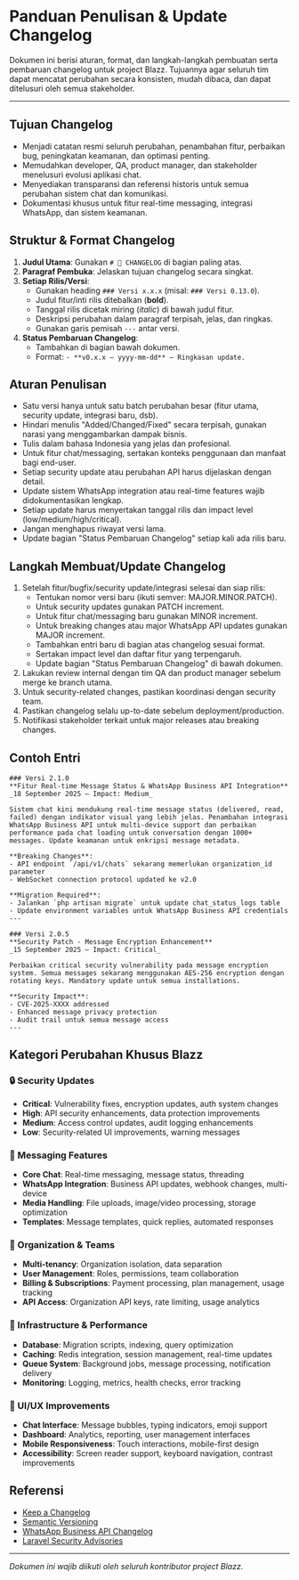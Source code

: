 # Panduan Penulisan & Update Changelog

Dokumen ini berisi aturan, format, dan langkah-langkah pembuatan serta pembaruan changelog untuk project Blazz. Tujuannya agar seluruh tim dapat mencatat perubahan secara konsisten, mudah dibaca, dan dapat ditelusuri oleh semua stakeholder.

---

## Tujuan Changelog
- Menjadi catatan resmi seluruh perubahan, penambahan fitur, perbaikan bug, peningkatan keamanan, dan optimasi penting.
- Memudahkan developer, QA, product manager, dan stakeholder menelusuri evolusi aplikasi chat.
- Menyediakan transparansi dan referensi historis untuk semua perubahan sistem chat dan komunikasi.
- Dokumentasi khusus untuk fitur real-time messaging, integrasi WhatsApp, dan sistem keamanan.

## Struktur & Format Changelog
1. **Judul Utama**: Gunakan `# 📝 CHANGELOG` di bagian paling atas.
2. **Paragraf Pembuka**: Jelaskan tujuan changelog secara singkat.
3. **Setiap Rilis/Versi**:
   - Gunakan heading `### Versi x.x.x` (misal: `### Versi 0.13.0`).
   - Judul fitur/inti rilis ditebalkan (**bold**).
   - Tanggal rilis dicetak miring (_italic_) di bawah judul fitur.
   - Deskripsi perubahan dalam paragraf terpisah, jelas, dan ringkas.
   - Gunakan garis pemisah `---` antar versi.
4. **Status Pembaruan Changelog**:
   - Tambahkan di bagian bawah dokumen.
   - Format: `- **v0.x.x — yyyy-mm-dd** — Ringkasan update.`

## Aturan Penulisan
- Satu versi hanya untuk satu batch perubahan besar (fitur utama, security update, integrasi baru, dsb).
- Hindari menulis "Added/Changed/Fixed" secara terpisah, gunakan narasi yang menggambarkan dampak bisnis.
- Tulis dalam bahasa Indonesia yang jelas dan profesional.
- Untuk fitur chat/messaging, sertakan konteks penggunaan dan manfaat bagi end-user.
- Setiap security update atau perubahan API harus dijelaskan dengan detail.
- Update sistem WhatsApp integration atau real-time features wajib didokumentasikan lengkap.
- Setiap update harus menyertakan tanggal rilis dan impact level (low/medium/high/critical).
- Jangan menghapus riwayat versi lama.
- Update bagian "Status Pembaruan Changelog" setiap kali ada rilis baru.

## Langkah Membuat/Update Changelog
1. Setelah fitur/bugfix/security update/integrasi selesai dan siap rilis:
   - Tentukan nomor versi baru (ikuti semver: MAJOR.MINOR.PATCH).
   - Untuk security updates gunakan PATCH increment.
   - Untuk fitur chat/messaging baru gunakan MINOR increment.
   - Untuk breaking changes atau major WhatsApp API updates gunakan MAJOR increment.
   - Tambahkan entri baru di bagian atas changelog sesuai format.
   - Sertakan impact level dan daftar fitur yang terpengaruh.
   - Update bagian "Status Pembaruan Changelog" di bawah dokumen.
2. Lakukan review internal dengan tim QA dan product manager sebelum merge ke branch utama.
3. Untuk security-related changes, pastikan koordinasi dengan security team.
4. Pastikan changelog selalu up-to-date sebelum deployment/production.
5. Notifikasi stakeholder terkait untuk major releases atau breaking changes.

## Contoh Entri

```
### Versi 2.1.0
**Fitur Real-time Message Status & WhatsApp Business API Integration**
_18 September 2025 — Impact: Medium_

Sistem chat kini mendukung real-time message status (delivered, read, failed) dengan indikator visual yang lebih jelas. Penambahan integrasi WhatsApp Business API untuk multi-device support dan perbaikan performance pada chat loading untuk conversation dengan 1000+ messages. Update keamanan untuk enkripsi message metadata.

**Breaking Changes**: 
- API endpoint `/api/v1/chats` sekarang memerlukan organization_id parameter
- WebSocket connection protocol updated ke v2.0

**Migration Required**: 
- Jalankan `php artisan migrate` untuk update chat_status_logs table
- Update environment variables untuk WhatsApp Business API credentials
---

### Versi 2.0.5  
**Security Patch - Message Encryption Enhancement**
_15 September 2025 — Impact: Critical_

Perbaikan critical security vulnerability pada message encryption system. Semua messages sekarang menggunakan AES-256 encryption dengan rotating keys. Mandatory update untuk semua installations.

**Security Impact**: 
- CVE-2025-XXXX addressed
- Enhanced message privacy protection
- Audit trail untuk semua message access
---
```

## Kategori Perubahan Khusus Blazz

### 🔒 Security Updates
- **Critical**: Vulnerability fixes, encryption updates, auth system changes
- **High**: API security enhancements, data protection improvements  
- **Medium**: Access control updates, audit logging enhancements
- **Low**: Security-related UI improvements, warning messages

### 💬 Messaging Features
- **Core Chat**: Real-time messaging, message status, threading
- **WhatsApp Integration**: Business API updates, webhook changes, multi-device
- **Media Handling**: File uploads, image/video processing, storage optimization
- **Templates**: Message templates, quick replies, automated responses

### 🏢 Organization & Teams
- **Multi-tenancy**: Organization isolation, data separation
- **User Management**: Roles, permissions, team collaboration
- **Billing & Subscriptions**: Payment processing, plan management, usage tracking
- **API Access**: Organization API keys, rate limiting, usage analytics

### 🔧 Infrastructure & Performance  
- **Database**: Migration scripts, indexing, query optimization
- **Caching**: Redis integration, session management, real-time updates
- **Queue System**: Background jobs, message processing, notification delivery
- **Monitoring**: Logging, metrics, health checks, error tracking

### 📱 UI/UX Improvements
- **Chat Interface**: Message bubbles, typing indicators, emoji support
- **Dashboard**: Analytics, reporting, user management interfaces  
- **Mobile Responsiveness**: Touch interactions, mobile-first design
- **Accessibility**: Screen reader support, keyboard navigation, contrast improvements
## Referensi
- [Keep a Changelog](https://keepachangelog.com/en/1.0.0/)
- [Semantic Versioning](https://semver.org/)
- [WhatsApp Business API Changelog](https://developers.facebook.com/docs/whatsapp/changelog)
- [Laravel Security Advisories](https://laravel.com/docs/releases#security-updates)

---

_Dokumen ini wajib diikuti oleh seluruh kontributor project Blazz._

